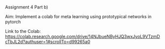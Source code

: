 Assignment 4 Part b)

Aim: Implement a colab for meta learning using prototypical networks in pytorch

Link to the Colab: https://colab.research.google.com/drive/14NJbueNByHJQ3wxJyoL9VTzmDcTbJL2d?authuser=1#scrollTo=d99265a0

